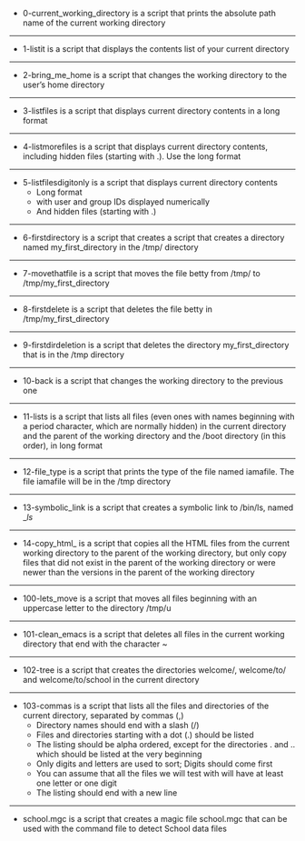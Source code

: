 * 0-current_working_directory is a script that prints the absolute path name of the current working directory
--------------------------------
* 1-listit is a script that displays the contents list of your current directory
-------------------------------
* 2-bring_me_home is a script that changes the working directory to the user’s home directory
-------------------------------------------
* 3-listfiles is a script that displays current directory contents in a long format
------------------------------------------
* 4-listmorefiles is a script that displays current directory contents, including hidden files (starting with .). Use the long format
-------------------------------------------
* 5-listfilesdigitonly is a script that displays current directory contents
	* Long format
	* with user and group IDs displayed numerically
	* And hidden files (starting with .)
--------------------------------------------------
* 6-firstdirectory is a script that creates a script that creates a directory named my_first_directory in the /tmp/ directory
---------------------------------------------------
* 7-movethatfile is a script that moves the file betty from /tmp/ to /tmp/my_first_directory
----------------------------------------------------------
* 8-firstdelete is a script that deletes the file betty in /tmp/my_first_directory
--------------------------------
* 9-firstdirdeletion is a script that deletes the directory my_first_directory that is in the /tmp directory
-------------------------------------------------
* 10-back is a script that changes the working directory to the previous one
-------------------------------------------
* 11-lists is a script that lists all files (even ones with names beginning with a period character, which are normally hidden) in the current directory and the parent of the working directory and the /boot directory (in this order), in long format
-------------------------------------------------------
* 12-file_type is a script that prints the type of the file named iamafile. The file iamafile will be in the /tmp directory
-------------------------------------------------
* 13-symbolic_link is a script that creates a symbolic link to /bin/ls, named __ls_
-------------------------------------------
* 14-copy_html_ is a script that copies all the HTML files from the current working directory to the parent of the working directory, but only copy files that did not exist in the parent of the working directory or were newer than the versions in the parent of the working directory
---------------------------------------------------
* 100-lets_move is a script that moves all files beginning with an uppercase letter to the directory /tmp/u 
--------------------------------------------------------
* 101-clean_emacs is a script that deletes all files in the current working directory that end with the character ~
-----------------------------------------------
* 102-tree is a script that creates the directories welcome/, welcome/to/ and welcome/to/school in the current directory
-----------------------------------------------------
* 103-commas is a script that lists all the files and directories of the current directory, separated by commas (,)
	* Directory names should end with a slash (/)
	* Files and directories starting with a dot (.) should be listed
	* The listing should be alpha ordered, except for the directories . and .. which should be listed at the very beginning
	* Only digits and letters are used to sort; Digits should come first
	* You can assume that all the files we will test with will have at least one letter or one digit
	* The listing should end with a new line
--------------------------------------------------------
* school.mgc is a script that creates a magic file school.mgc that can be used with the command file to detect School data files
